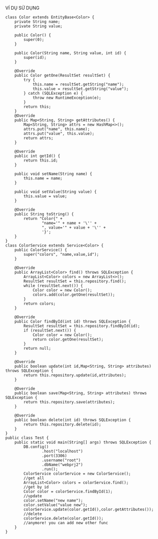 VÍ DỤ SỬ DỤNG    


    class Color extends EntityBase<Color> {
        private String name;
        private String value;
    
        public Color() {
            super(0);
        }
    
        public Color(String name, String value, int id) {
            super(id);
        }
    
        @Override
        public Color getOne(ResultSet resultSet) {
            try {
                this.name = resultSet.getString("name");
                this.value = resultSet.getString("value");
            } catch (SQLException e) {
                throw new RuntimeException(e);
            }
            return this;
        }
        @Override
        public Map<String, String> getAttributes() {
            Map<String, String> attrs = new HashMap<>();
            attrs.put("name", this.name);
            attrs.put("value", this.value);
            return attrs;
        }
    
        @Override
        public int getId() {
            return this.id;
        }
    
        public void setName(String name) {
            this.name = name;
        }
    
        public void setValue(String value) {
            this.value = value;
        }
    
        @Override
        public String toString() {
            return "Color{" +
                    "name='" + name + '\'' +
                    ", value='" + value + '\'' +
                    '}';
        }
    }
    class ColorService extends Service<Color> {
        public ColorService() {
            super("colors", "name,value,id");
        }
    
        @Override
        public ArrayList<Color> find() throws SQLException {
            ArrayList<Color> colors = new ArrayList<>();
            ResultSet resultSet = this.repository.find();
            while (resultSet.next()) {
                Color color = new Color();
                colors.add(color.getOne(resultSet));
            }
            return colors;
        }
    
        @Override
        public Color findById(int id) throws SQLException {
            ResultSet resultSet = this.repository.findById(id);
            if (resultSet.next()) {
                Color color = new Color();
                return color.getOne(resultSet);
            }
            return null;
        }
    
        @Override
        public boolean update(int id,Map<String, String> attributes) throws SQLException {
            return this.repository.update(id,attributes);
        }
    
        @Override
        public boolean save(Map<String, String> attributes) throws SQLException {
            return this.repository.save(attributes);
        }
    
        @Override
        public boolean delete(int id) throws SQLException {
            return this.repository.delete(id);
        }
    }
    public class Test {
        public static void main(String[] args) throws SQLException {
            DB.config()
                    .host("localhost")
                    .port(3306)
                    .username("root")
                    .dbName("webprj2")
                    .run();
            ColorService colorService = new ColorService();
            //get all
            ArrayList<Color> colors = colorService.find();
            //get by id
            Color color = colorService.findById(1);
            //update
            color.setName("new name");
            color.setValue("value new");
            colorService.update(color.getId(),color.getAttributes());
            //delete
            colorService.delete(color.getId());
            //anymore! you can add new other func
        }
    }

